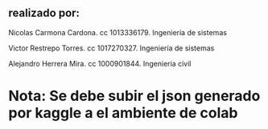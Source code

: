 ## realizado por:
Nicolas Carmona Cardona. cc 1013336179. Ingeniería de sistemas

Victor Restrepo Torres. cc 1017270327. Ingeniería de sistemas

Alejandro Herrera Mira. cc 1000901844. Ingenieria civil

# Nota: Se debe subir el json generado por kaggle a el ambiente de colab 
